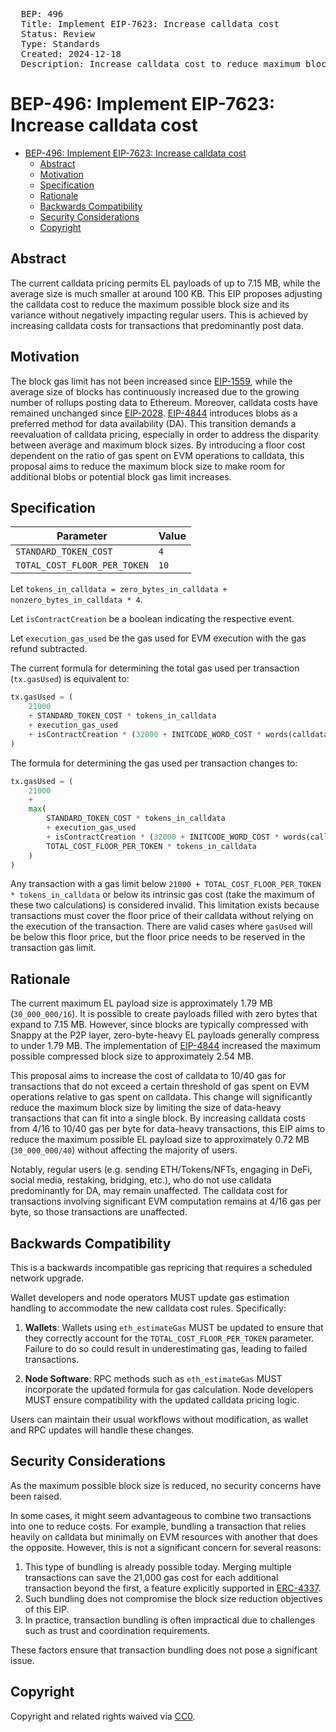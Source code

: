 <pre>
  BEP: 496
  Title: Implement EIP-7623: Increase calldata cost
  Status: Review
  Type: Standards
  Created: 2024-12-18
  Description: Increase calldata cost to reduce maximum block size.
</pre>


# BEP-496: Implement EIP-7623: Increase calldata cost

- [BEP-496: Implement EIP-7623: Increase calldata cost](#bep-496-implement-eip-7623-increase-calldata-cost)
  * [Abstract](#abstract)
  * [Motivation](#motivation)
  * [Specification](#specification)
  * [Rationale](#rationale)
  * [Backwards Compatibility](#backwards-compatibility)
  * [Security Considerations](#security-considerations)
  * [Copyright](#copyright)

## Abstract

The current calldata pricing permits EL payloads of up to 7.15 MB, while the average size is much smaller at around 100 KB.
This EIP proposes adjusting the calldata cost to reduce the maximum possible block size and its variance without negatively impacting regular users.
This is achieved by increasing calldata costs for transactions that predominantly post data.

## Motivation

The block gas limit has not been increased since [EIP-1559](https://eips.ethereum.org/EIPS/eip-1559), while the average size of blocks has continuously increased due to the growing number of rollups posting data to Ethereum. Moreover, calldata costs have remained unchanged since [EIP-2028](https://eips.ethereum.org/EIPS/eip-2028).
[EIP-4844](https://eips.ethereum.org/EIPS/eip-4844) introduces blobs as a preferred method for data availability (DA).
This transition demands a reevaluation of calldata pricing, especially in order to address the disparity between average and maximum block sizes.
By introducing a floor cost dependent on the ratio of gas spent on EVM operations to calldata, this proposal aims to reduce the maximum block size to make room for additional blobs or potential block gas limit increases.

## Specification

| Parameter                    | Value |
|------------------------------|-------|
| `STANDARD_TOKEN_COST`        | `4`   |
| `TOTAL_COST_FLOOR_PER_TOKEN` | `10`  |


Let `tokens_in_calldata = zero_bytes_in_calldata + nonzero_bytes_in_calldata * 4`.

Let `isContractCreation` be a boolean indicating the respective event.

Let `execution_gas_used` be the gas used for EVM execution with the gas refund subtracted.

The current formula for determining the total gas used per transaction (`tx.gasUsed`) is equivalent to:

```python
tx.gasUsed = (
    21000
    + STANDARD_TOKEN_COST * tokens_in_calldata
    + execution_gas_used
    + isContractCreation * (32000 + INITCODE_WORD_COST * words(calldata))
)
```

The formula for determining the gas used per transaction changes to:

```python
tx.gasUsed = (
    21000
    +
    max(
        STANDARD_TOKEN_COST * tokens_in_calldata
        + execution_gas_used
        + isContractCreation * (32000 + INITCODE_WORD_COST * words(calldata)),
        TOTAL_COST_FLOOR_PER_TOKEN * tokens_in_calldata
    )
)
```

Any transaction with a gas limit below `21000 + TOTAL_COST_FLOOR_PER_TOKEN * tokens_in_calldata` or below its intrinsic gas cost (take the maximum of these two calculations) is considered invalid. This limitation exists because transactions must cover the floor price of their calldata without relying on the execution of the transaction. There are valid cases where `gasUsed` will be below this floor price, but the floor price needs to be reserved in the transaction gas limit.

## Rationale

The current maximum EL payload size is approximately 1.79 MB (`30_000_000/16`). It is possible to create payloads filled with zero bytes that expand to 7.15 MB. However, since blocks are typically compressed with Snappy at the P2P layer, zero-byte-heavy EL payloads generally compress to under 1.79 MB. The implementation of [EIP-4844](https://eips.ethereum.org/EIPS/eip-4844) increased the maximum possible compressed block size to approximately 2.54 MB.

This proposal aims to increase the cost of calldata to 10/40 gas for transactions that do not exceed a certain threshold of gas spent on EVM operations relative to gas spent on calldata. This change will significantly reduce the maximum block size by limiting the size of data-heavy transactions that can fit into a single block. By increasing calldata costs from 4/16 to 10/40 gas per byte for data-heavy transactions, this EIP aims to reduce the maximum possible EL payload size to approximately 0.72 MB (`30_000_000/40`) without affecting the majority of users.

Notably, regular users (e.g. sending ETH/Tokens/NFTs, engaging in DeFi, social media, restaking, bridging, etc.), who do not use calldata predominantly for DA, may remain unaffected.
The calldata cost for transactions involving significant EVM computation remains at 4/16 gas per byte, so those transactions are unaffected.

## Backwards Compatibility

This is a backwards incompatible gas repricing that requires a scheduled network upgrade.

Wallet developers and node operators MUST update gas estimation handling to accommodate the new calldata cost rules. Specifically:

1. **Wallets**: Wallets using `eth_estimateGas` MUST be updated to ensure that they correctly account for the `TOTAL_COST_FLOOR_PER_TOKEN` parameter. Failure to do so could result in underestimating gas, leading to failed transactions.

2. **Node Software**: RPC methods such as `eth_estimateGas` MUST incorporate the updated formula for gas calculation. Node developers MUST ensure compatibility with the updated calldata pricing logic.

Users can maintain their usual workflows without modification, as wallet and RPC updates will handle these changes.

## Security Considerations

As the maximum possible block size is reduced, no security concerns have been raised.

In some cases, it might seem advantageous to combine two transactions into one to reduce costs. For example, bundling a transaction that relies heavily on calldata but minimally on EVM resources with another that does the opposite. However, this is not a significant concern for several reasons:

1. This type of bundling is already possible today. Merging multiple transactions can save the 21,000 gas cost for each additional transaction beyond the first, a feature explicitly supported in [ERC-4337](https://eips.ethereum.org/EIPS/eip-4337).
2. Such bundling does not compromise the block size reduction objectives of this EIP.
3. In practice, transaction bundling is often impractical due to challenges such as trust and coordination requirements.

These factors ensure that transaction bundling does not pose a significant issue.

## Copyright

Copyright and related rights waived via [CC0](https://creativecommons.org/publicdomain/zero/1.0/).